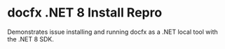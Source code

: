 # docfx .NET 8 Install Repro

Demonstrates issue installing and running docfx as a .NET local tool with the .NET 8 SDK.
